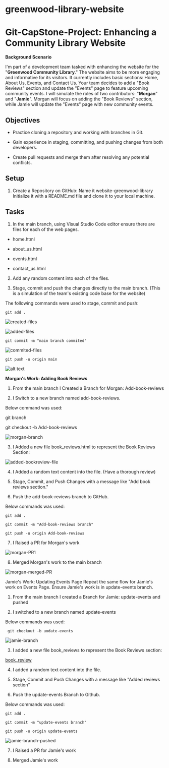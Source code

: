 # greenwood-library-website

# Git-CapStone-Project: Enhancing a Community Library Website

**Background Scenario**

I'm part of a development team tasked with enhancing the website for the "**Greenwood Community Library**." 
The website aims to be more engaging and informative for its visitors. It currently includes basic sections: 
Home, About Us, Events, and Contact Us. Your team decides to add a "Book Reviews" section and update the "Events" 
page to feature upcoming community events.
I will simulate the roles of two contributors: "**Morgan**" and "**Jamie**". Morgan will focus on adding the "Book 
Reviews" section, while Jamie will update the "Events" page with new community events.

## Objectives

* Practice cloning a repository and working with branches in Git.

* Gain experience in staging, committing, and pushing changes from both developers.

* Create pull requests and merge them after resolving any potential conflicts.


## Setup

1. Create a Repository on GitHub:
Name it website-greenwood-library
Initialize it with a README.md file and clone it to your local machine.

## Tasks

1. In the main branch, using Visual Studio Code editor ensure there are files for each of the web pages.

* home.html

* about_us.html

* events.html

* contact_us.html

2. Add any random content into each of the files.

3. Stage, commit and push the changes directly to the main branch. (This is a simulation of the team's existing code base for the website)

The following commands were used to stage, commit and push:

`git add . `

![created-files](images/created-html-files.png)

![added-files](images/Added-files.png)


`git commit -m "main branch commited"`

![commited-files](images/commited-files.png)


`git push -u origin main`

![alt text](images/Pushed-files.png)


**Morgan's Work: Adding Book Reviews**

1. From the main branch I Created a Branch for Morgan: 
Add-book-reviews

2. I Switch to a new branch named add-book-reviews. 

Below command was used:

git branch

git checkout -b Add-book-reviews

![morgan-branch](images/morgan-branch.png)


3. I Added a new file book_reviews.html to represent the Book Reviews Section:

![added-bookreview-file](images/added-bookreview-file.png)


4. I Added a random text content into the file. (Have a thorough review)

5. Stage, Commit, and Push Changes with a message like "Add book reviews section."

6. Push the add-book-reviews branch to GitHub.
 
Below commands was used: 

`git add .`

`git commit -m "Add-book-reviews branch"`

`git push -u origin Add-book-reviews`

7. I Raised a PR for Morgan's work

![morgan-PR1](images/morgan-PR1.png)


8. Merged Morgan's work to the main branch

![morgan-merged-PR](images/morgan-merged-PR.png)


Jamie's Work: Updating Events Page
Repeat the same flow for Jamie's work on Events Page. Ensure Jamie's work is in update-events branch.

1. From the main branch I created a Branch for Jamie: update-events and pushed 

2. I switched to a new branch named update-events

Below commands was used:


` git checkout -b uodate-events`

![jamie-branch](images/jamie-branch.png)

3. I added a new file book_reviews to represent the Book Reviews section:

[book_review](book_review.html)

4. I added a random text content into the file.

5. Stage, Commit and Push Changes with a message like  "Added reviews section"

6. Push the update-events Branch to Github.

Below commands was used:

`git add .`

`git commit -m "update-events branch"`

`git push -u origin update-events`

![jamie-branch-pushed](images/jamie-branch-pushed.png)


7. I Raised a PR for Jamie's work


8. Merged Jamie's work
